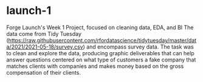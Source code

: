 # launch-1
Forge Launch's Week 1 Project, focused on cleaning data, EDA, and BI
The data come from Tidy Tuesday (https://raw.githubusercontent.com/rfordatascience/tidytuesday/master/data/2021/2021-05-18/survey.csv) and encompass survey data.
The task was to clean and explore the data, producing graphic deliverables that can help answer questions centered on what type of customers a fake company that matches clients
with companies and makes money based on the gross compensation of their clients.
